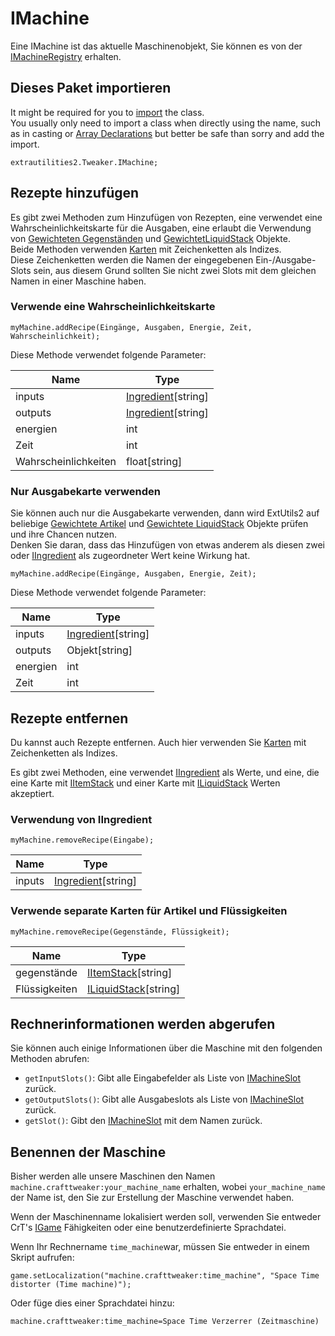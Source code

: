 # IMachine

Eine IMachine ist das aktuelle Maschinenobjekt, Sie können es von der [IMachineRegistry](/Mods/ExtraUtilities2/CustomMachines/IMachineRegistry) erhalten.

## Dieses Paket importieren

It might be required for you to [import](/AdvancedFunctions/Import) the class.  
You usually only need to import a class when directly using the name, such as in casting or [Array Declarations](/AdvancedFunctions/Arrays_and_Loops) but better be safe than sorry and add the import.

```zenscript
extrautilities2.Tweaker.IMachine;
```

## Rezepte hinzufügen

Es gibt zwei Methoden zum Hinzufügen von Rezepten, eine verwendet eine Wahrscheinlichkeitskarte für die Ausgaben, eine erlaubt die Verwendung von [Gewichteten Gegenständen](/Vanilla/Items/WeightedItemStack) und [GewichtetLiquidStack](/Vanilla/Liquids/WeightedLiquidStack) Objekte.  
Beide Methoden verwenden [Karten](/AdvancedFunctions/Associative_Arrays) mit Zeichenketten als Indizes.  
Diese Zeichenketten werden die Namen der eingegebenen Ein-/Ausgabe-Slots sein, aus diesem Grund sollten Sie nicht zwei Slots mit dem gleichen Namen in einer Maschine haben.

### Verwende eine Wahrscheinlichkeitskarte

```zenscript
myMachine.addRecipe(Eingänge, Ausgaben, Energie, Zeit, Wahrscheinlichkeit);
```

Diese Methode verwendet folgende Parameter:

| Name                 | Type                                                        |
| -------------------- | ----------------------------------------------------------- |
| inputs               | [Ingredient](/Vanilla/Variable_Types/IIngredient)[string\] |
| outputs              | [Ingredient](/Vanilla/Variable_Types/IIngredient)[string\] |
| energien             | int                                                         |
| Zeit                 | int                                                         |
| Wahrscheinlichkeiten | float[string\]                                             |

### Nur Ausgabekarte verwenden

Sie können auch nur die Ausgabekarte verwenden, dann wird ExtUtils2 auf beliebige [Gewichtete Artikel](/Vanilla/Items/WeightedItemStack) und [Gewichtete LiquidStack](/Vanilla/Liquids/WeightedLiquidStack) Objekte prüfen und ihre Chancen nutzen.  
Denken Sie daran, dass das Hinzufügen von etwas anderem als diesen zwei oder [IIngredient](/Vanilla/Variable_Types/IIngredient) als zugeordneter Wert keine Wirkung hat.

```zenscript
myMachine.addRecipe(Eingänge, Ausgaben, Energie, Zeit);
```

Diese Methode verwendet folgende Parameter:

| Name     | Type                                                        |
| -------- | ----------------------------------------------------------- |
| inputs   | [Ingredient](/Vanilla/Variable_Types/IIngredient)[string\] |
| outputs  | Objekt[string\]                                            |
| energien | int                                                         |
| Zeit     | int                                                         |

## Rezepte entfernen

Du kannst auch Rezepte entfernen. Auch hier verwenden Sie [Karten](/AdvancedFunctions/Associative_Arrays) mit Zeichenketten als Indizes.

Es gibt zwei Methoden, eine verwendet [IIngredient](/Vanilla/Variable_Types/IIngredient) als Werte, und eine, die eine Karte mit [IItemStack](/Vanilla/Items/IItemStack) und einer Karte mit [ILiquidStack](/Vanilla/Liquids/ILiquidStack) Werten akzeptiert.

### Verwendung von IIngredient

```zenscript
myMachine.removeRecipe(Eingabe);
```

| Name   | Type                                                        |
| ------ | ----------------------------------------------------------- |
| inputs | [Ingredient](/Vanilla/Variable_Types/IIngredient)[string\] |

### Verwende separate Karten für Artikel und Flüssigkeiten

```zenscript
myMachine.removeRecipe(Gegenstände, Flüssigkeit);
```

| Name          | Type                                                    |
| ------------- | ------------------------------------------------------- |
| gegenstände   | [IItemStack](/Vanilla/Items/IItemStack)[string\]       |
| Flüssigkeiten | [ILiquidStack](/Vanilla/Liquids/ILiquidStack)[string\] |

## Rechnerinformationen werden abgerufen

Sie können auch einige Informationen über die Maschine mit den folgenden Methoden abrufen:

- `getInputSlots()`: Gibt alle Eingabefelder als Liste von [IMachineSlot](/Mods/ExtraUtilities2/CustomMachines/IMachineSlot) zurück.
- `getOutputSlots()`: Gibt alle Ausgabeslots als Liste von [IMachineSlot](/Mods/ExtraUtilities2/CustomMachines/IMachineSlot) zurück.
- `getSlot()`: Gibt den [IMachineSlot](/Mods/ExtraUtilities2/CustomMachines/IMachineSlot) mit dem Namen zurück.

## Benennen der Maschine

Bisher werden alle unsere Maschinen den Namen `machine.crafttweaker:your_machine_name` erhalten, wobei `your_machine_name` der Name ist, den Sie zur Erstellung der Maschine verwendet haben.

Wenn der Maschinenname lokalisiert werden soll, verwenden Sie entweder CrT's [IGame](/Vanilla/Game/IGame) Fähigkeiten oder eine benutzerdefinierte Sprachdatei.

Wenn Ihr Rechnername `time_machine`war, müssen Sie entweder in einem Skript aufrufen:

```zenscript
game.setLocalization("machine.crafttweaker:time_machine", "Space Time distorter (Time machine)");
```

Oder füge dies einer Sprachdatei hinzu:

    machine.crafttweaker:time_machine=Space Time Verzerrer (Zeitmaschine)